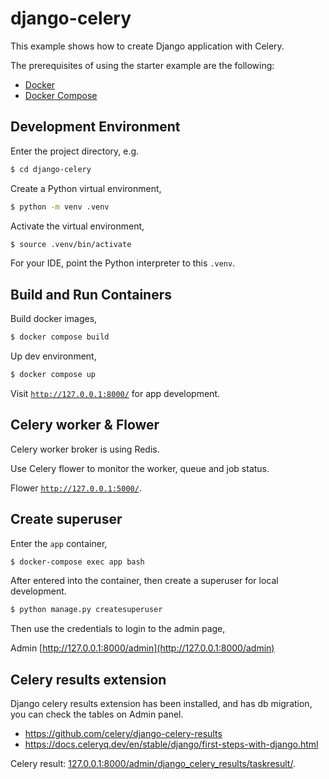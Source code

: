 # django-celery

This example shows how to create Django application with Celery.

The prerequisites of using the starter example are the following:

* [Docker](https://docs.docker.com/engine/install/)
* [Docker Compose](https://docs.docker.com/compose/install/)


## Development Environment

Enter the project directory, e.g.

```bash
$ cd django-celery
```

Create a Python virtual environment,
```bash
$ python -m venv .venv
```

Activate the virtual environment,
```bash
$ source .venv/bin/activate
```

For your IDE, point the Python interpreter to this `.venv`.


## Build and Run Containers
Build docker images,
```bash
$ docker compose build
```

Up dev environment,
```bash
$ docker compose up
```

Visit [`http://127.0.0.1:8000/`](http://127.0.0.1:8000/) for app development.


## Celery worker & Flower

Celery worker broker is using Redis.

Use Celery flower to monitor the worker, queue and job status.

Flower [`http://127.0.0.1:5000/`](http://127.0.0.1:5000/).


## Create superuser

Enter the `app` container,

```bash
$ docker-compose exec app bash
```

After entered into the container, then create a superuser for local development.

```bash
$ python manage.py createsuperuser
```

Then use the credentials to login to the admin page,

Admin [http://127.0.0.1:8000/admin](http://127.0.0.1:8000/admin)


## Celery results extension

Django celery results extension has been installed, and has db migration, you can check the tables on Admin panel.

* https://github.com/celery/django-celery-results
* https://docs.celeryq.dev/en/stable/django/first-steps-with-django.html

Celery result: [127.0.0.1:8000/admin/django_celery_results/taskresult/](127.0.0.1:8000/admin/django_celery_results/taskresult/).
